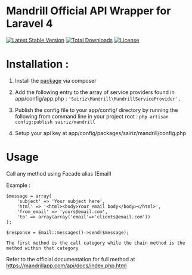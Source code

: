 Mandrill Official API Wrapper for Laravel 4
===========================================

[![Latest Stable Version](https://poser.pugx.org/sairiz/mandrill/v/stable.png)](https://packagist.org/packages/sairiz/mandrill) [![Total Downloads](https://poser.pugx.org/sairiz/mandrill/downloads.png)](https://packagist.org/packages/sairiz/mandrill) [![License](https://poser.pugx.org/sairiz/mandrill/license.png)](https://packagist.org/packages/sairiz/mandrill)


Installation :
==============

1. Install the [package](https://packagist.org/packages/sairiz/mandrill) via composer

2. Add the following entry to the array of service providers found in app/config/app.php :
`'Sairiz\Mandrill\MandrillServiceProvider',`

3. Publish the config file to your app/config/ directory by running the following from command line in your project root :
`php artisan config:publish sairiz/mandrill`

4. Setup your api key at app/config/packages/sairiz/mandrill/config.php


Usage
=====

Call any method using Facade alias (Email)

Example :

    $message = array(
        'subject' => 'Your subject here',
        'html' => '<html><body>Your email body</body></html>',
        'from_email' => 'yours@email.com',
        'to' => array(array('email'=>'clients@email.com'))
	);

	$response = Email::messages()->send($message);

	The first method is the call category while the chain method is the method within that category

Refer to the official documentation for full method at
https://mandrillapp.com/api/docs/index.php.html

